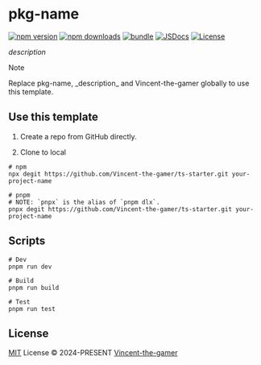 # pkg-name

[![npm version][npm-version-src]][npm-version-href]
[![npm downloads][npm-downloads-src]][npm-downloads-href]
[![bundle][bundle-src]][bundle-href]
[![JSDocs][jsdocs-src]][jsdocs-href]
[![License][license-src]][license-href]

_description_

> [!NOTE]
> Replace pkg-name, \_description\_ and Vincent-the-gamer globally to use this template.

## Use this template

1. Create a repo from GitHub directly.

2. Clone to local
```shell
# npm
npx degit https://github.com/Vincent-the-gamer/ts-starter.git your-project-name

# pnpm
# NOTE: `pnpx` is the alias of `pnpm dlx`.
pnpx degit https://github.com/Vincent-the-gamer/ts-starter.git your-project-name
```

## Scripts

```shell
# Dev
pnpm run dev

# Build
pnpm run build

# Test
pnpm run test
```

## License

[MIT](./LICENSE) License © 2024-PRESENT [Vincent-the-gamer](https://github.com/Vincent-the-gamer)

<!-- Badges -->

[npm-version-src]: https://img.shields.io/npm/v/pkg-name?style=flat&colorA=080f12&colorB=1fa669
[npm-version-href]: https://npmjs.com/package/pkg-name
[npm-downloads-src]: https://img.shields.io/npm/dm/pkg-name?style=flat&colorA=080f12&colorB=1fa669
[npm-downloads-href]: https://npmjs.com/package/pkg-name
[bundle-src]: https://img.shields.io/bundlephobia/minzip/pkg-name?style=flat&colorA=080f12&colorB=1fa669&label=minzip
[bundle-href]: https://bundlephobia.com/result?p=pkg-name
[license-src]: https://img.shields.io/github/license/Vincent-the-gamer/pkg-name.svg?style=flat&colorA=080f12&colorB=1fa669
[license-href]: https://github.com/Vincent-the-gamer/pkg-name/blob/main/LICENSE
[jsdocs-src]: https://img.shields.io/badge/jsdocs-reference-080f12?style=flat&colorA=080f12&colorB=1fa669
[jsdocs-href]: https://www.jsdocs.io/package/pkg-name
